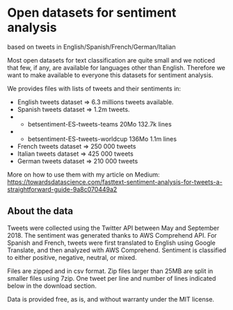 # Open datasets for sentiment analysis 
based on tweets in English/Spanish/French/German/Italian

Most open datasets for text classification are quite small and we noticed that few, if any, are available for languages other than English. Therefore we want to make available to everyone this datasets for sentiment analysis.

We provides files with lists of tweets and their sentiments in:
* English tweets dataset => 6.3 millions tweets available.
* Spanish tweets dataset => 1.2m tweets.
* * betsentiment-ES-tweets-teams	20Mo	132.7k lines
* * betsentiment-ES-tweets-worldcup	136Mo	1.1m lines
* French tweets dataset => 250 000 tweets
* Italian tweets dataset => 425 000 tweets
* German tweets dataset => 210 000 tweets


More on how to use them with my article on Medium:
https://towardsdatascience.com/fasttext-sentiment-analysis-for-tweets-a-straightforward-guide-9a8c070449a2

## About the data

Tweets were collected using the Twitter API between May and September 2018. The sentiment was generated thanks to AWS Comprehend API. For Spanish and French, tweets were first translated to English using Google Translate, and then analyzed with AWS Comprehend. 
Sentiment is classified to either positive, negative, neutral, or mixed.

Files are zipped and in csv format. Zip files larger than 25MB are split in smaller files using 7zip. One tweet per line and number of lines indicated below in the download section.

Data is provided free, as is, and without warranty under the MIT license.
